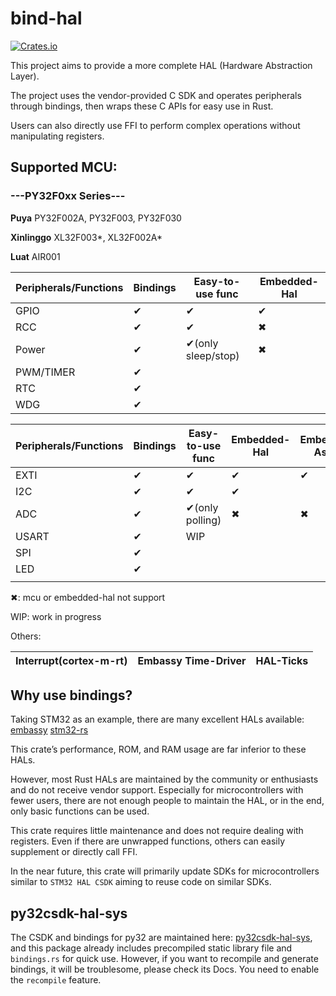# bind-hal

[![Crates.io](https://img.shields.io/crates/v/bind-hal.svg)](https://crates.io/crates/bind-hal)

This project aims to provide a more complete HAL (Hardware Abstraction Layer).

The project uses the vendor-provided C SDK and operates peripherals through bindings, then wraps these C APIs for easy use in Rust.

Users can also directly use FFI to perform complex operations without manipulating registers.

## Supported MCU:

### ---PY32F0xx Series---

**Puya** PY32F002A, PY32F003, PY32F030

**Xinlinggo** XL32F003*, XL32F002A*

**Luat** AIR001

| Peripherals/Functions | Bindings | Easy-to-use func   | Embedded-Hal |
| --------------------- | -------- | ------------------ | ------------ |
| GPIO                  | ✔        | ✔                  | ✔            |
| RCC                   | ✔        | ✔                  | ✖            |
| Power                 | ✔        | ✔(only sleep/stop) | ✖            |
| PWM/TIMER             | ✔        |                    |              |
| RTC                   | ✔        |                    |              |
| WDG                   | ✔        |                    |              |

| Peripherals/Functions | Bindings | Easy-to-use func | Embedded-Hal | Embedded-Async | Polling | DMA  | IT   |
| --------------------- | -------- | ---------------- | ------------ | -------------- | ------- | ---- | ---- |
| EXTI                  | ✔        | ✔                | ✔            | ✔              | ✖ | ✖   | ✔    |
| I2C                   | ✔        | ✔                | ✔            |                | ✔       |      |      |
| ADC                   | ✔        | ✔(only polling)              | ✖ | ✖ | ✔ | ✔ |      |
| USART                 | ✔        | WIP              |              |                |         |      |      |
| SPI                   | ✔        |                  |              |                |         |      |      |
| LED                   | ✔        |                  |              |                |         |      |      |
|                       |          |                  |              |                |         |      |      |

✖: mcu or embedded-hal not support

WIP: work in progress

Others:

| Interrupt(cortex-m-rt) | Embassy Time-Driver | HAL-Ticks |
| ---------------------- | ------------------- | --------- |



## Why use bindings?

Taking STM32 as an example, there are many excellent HALs available: [embassy](https://github.com/embassy-rs/embassy)   [stm32-rs](https://github.com/stm32-rs)

This crate’s performance, ROM, and RAM usage are far inferior to these HALs. 

However, most Rust HALs are maintained by the community or enthusiasts and do not receive vendor support. Especially for microcontrollers with fewer users, there are not enough people to maintain the HAL, or in the end, only basic functions can be used.

This crate requires little maintenance and does not require dealing with registers. Even if there are unwrapped functions, others can easily supplement or directly call FFI.



In the near future, this crate will primarily update SDKs for microcontrollers similar to `STM32 HAL CSDK`  aiming to reuse code on similar SDKs.

## py32csdk-hal-sys

The CSDK and bindings for py32 are maintained here: [py32csdk-hal-sys](https://github.com/decaday/py32csdk-hal-sys), and this package already includes precompiled static library file and `bindings.rs` for quick use. However, if you want to recompile and generate bindings, it will be troublesome, please check its Docs. You need to enable the `recompile` feature.

## 
